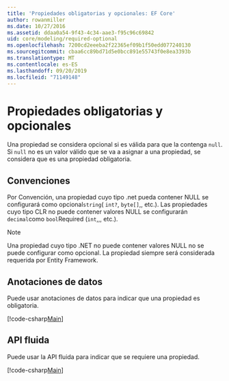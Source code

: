 ```yaml
---
title: 'Propiedades obligatorias y opcionales: EF Core'
author: rowanmiller
ms.date: 10/27/2016
ms.assetid: ddaa0a54-9f43-4c34-aae3-f95c96c69842
uid: core/modeling/required-optional
ms.openlocfilehash: 7200cd2eeeba2f22365ef09b1f50edd077240130
ms.sourcegitcommit: cbaa6cc89bd71d5e0bcc891e55743f0e8ea3393b
ms.translationtype: MT
ms.contentlocale: es-ES
ms.lasthandoff: 09/20/2019
ms.locfileid: "71149148"
---
```

# <a name="required-and-optional-properties"></a>Propiedades obligatorias y opcionales

Una propiedad se considera opcional si es válida para que la contenga `null`. Si `null` no es un valor válido que se va a asignar a una propiedad, se considera que es una propiedad obligatoria.

## <a name="conventions"></a>Convenciones

Por Convención, una propiedad cuyo tipo .net pueda contener NULL se configurará como opcional`string`( `int?`, `byte[]`,, etc.). Las propiedades cuyo tipo CLR no puede contener valores NULL se configurarán `decimal`como `bool`Required (`int`,,, etc.).

> [!NOTE]  
> Una propiedad cuyo tipo .NET no puede contener valores NULL no se puede configurar como opcional. La propiedad siempre será considerada requerida por Entity Framework.

## <a name="data-annotations"></a>Anotaciones de datos

Puede usar anotaciones de datos para indicar que una propiedad es obligatoria.

[!code-csharp[Main](../../../samples/core/Modeling/DataAnnotations/Samples/Required.cs?highlight=14)]

## <a name="fluent-api"></a>API fluida

Puede usar la API fluida para indicar que se requiere una propiedad.

[!code-csharp[Main](../../../samples/core/Modeling/FluentAPI/Samples/Required.cs?highlight=11-13)]

